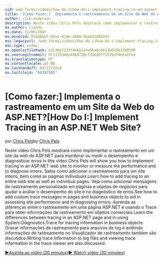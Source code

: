 ```yaml
---
uid: web-forms/videos/how-do-i/how-do-i-implement-tracing-in-an-aspnet-web-site
title: '[Como fazer:]  Implementa o rastreamento em um Site da Web do ASP.NET? | Microsoft Docs'
author: rick-anderson
description: Neste vídeo Chris Pels mostrará como implementar o rastreamento em um site da web do ASP.NET para monitorar ou medir o desempenho e diagnosticar erros. Saiba como faço para...
ms.author: riande
ms.date: 11/05/2007
ms.assetid: b3abbbef-ddac-4c8e-a068-5bab31db5931
msc.legacyurl: /web-forms/videos/how-do-i/how-do-i-implement-tracing-in-an-aspnet-web-site
msc.type: video
ms.openlocfilehash: b3c38ef329f4b6b2afe5ba0cbb13b615b1580590
ms.sourcegitcommit: 0f1119340e4464720cfd16d0ff15764746ea1fea
ms.translationtype: MT
ms.contentlocale: pt-BR
ms.lasthandoff: 04/17/2019
ms.locfileid: "59397585"
---
```

# <a name="how-do-i--implement-tracing-in-an-aspnet-web-site"></a><span data-ttu-id="211e1-105">[Como fazer:]  Implementa o rastreamento em um Site da Web do ASP.NET?</span><span class="sxs-lookup"><span data-stu-id="211e1-105">[How Do I:]  Implement Tracing in an ASP.NET Web Site?</span></span>

<span data-ttu-id="211e1-106">por [Chris Pels](https://twitter.com/chrispels)</span><span class="sxs-lookup"><span data-stu-id="211e1-106">by [Chris Pels](https://twitter.com/chrispels)</span></span>

<span data-ttu-id="211e1-107">Neste vídeo Chris Pels mostrará como implementar o rastreamento em um site da web do ASP.NET para monitorar ou medir o desempenho e diagnosticar erros.</span><span class="sxs-lookup"><span data-stu-id="211e1-107">In this video Chris Pels will show you how to implement tracing in an ASP.NET web site to monitor or measure the performance and to diagnose errors.</span></span> <span data-ttu-id="211e1-108">Saiba como adicionar o rastreamento para um site inteiro, bem como as páginas individuais.</span><span class="sxs-lookup"><span data-stu-id="211e1-108">Learn how to add tracing to an entire web site as well as individual pages.</span></span> <span data-ttu-id="211e1-109">Veja como adicionar mensagens de rastreamento personalizado em páginas e objetos de negócios para ajudar a avaliar o desempenho do site e no diagnóstico de erros.</span><span class="sxs-lookup"><span data-stu-id="211e1-109">See how to add custom trace messages in pages and business objects to aid in assessing site performance and in diagnosing errors.</span></span> <span data-ttu-id="211e1-110">Aprenda as diferenças entre o rastreamento em uma página ASP.NET e usando o Trace para obter informações de rastreamento em objetos comerciais.</span><span class="sxs-lookup"><span data-stu-id="211e1-110">Learn the differences between tracing in an ASP.NET page and in using System.Diagnostics.Trace for tracing information in business objects.</span></span> <span data-ttu-id="211e1-111">Gravar informações de rastreamento para arquivos de log e exibindo informações de rastreamento no Visualizador de rastreamento também são discutidos.</span><span class="sxs-lookup"><span data-stu-id="211e1-111">Writing trace information to log files and viewing trace information in the trace viewer are also discussed.</span></span>

[<span data-ttu-id="211e1-112">&#9654;Assista ao vídeo (30 minutos)</span><span class="sxs-lookup"><span data-stu-id="211e1-112">&#9654; Watch video (30 minutes)</span></span>](https://channel9.msdn.com/Blogs/ASP-NET-Site-Videos/how-do-i-implement-tracing-in-an-aspnet-web-site)
